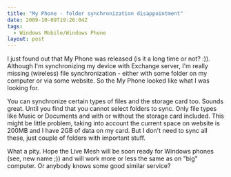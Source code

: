 ```yaml
---
title: "My Phone - folder synchronization disappointment"
date: 2009-10-09T19:26:04Z
tags:
  - Windows Mobile/Windows Phone
layout: post
---
```

I just found out that My Phone was released (is it a long time or not? :)). Although I'm synchronizing my device with Exchange server, I'm really missing (wireless) file synchronization - either with some folder on my computer or via some website. So the My Phone looked like what I was looking for.

You can synchronize certain types of files and the storage card too. Sounds great. Until you find that you cannot select folders to sync. Only file types like Music or Documents and with or without the storage card included. This might be little problem, taking into account the current space on website is 200MB and I have 2GB of data on my card. But I don't need to sync all these, just couple of folders with important stuff.

What a pity. Hope the Live Mesh will be soon ready for Windows phones (see, new name ;)) and will work more or less the same as on "big" computer. Or anybody knows some good similar service?